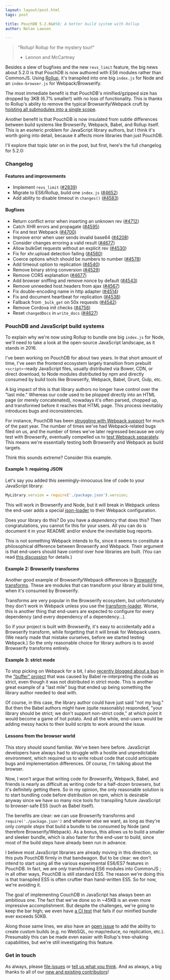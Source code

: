 ```yaml
---
layout: layout/post.html
tags: post

title: PouchDB 5.2.0&#58; A better build system with Rollup
author: Nolan Lawson

---
```


> "Rollup! Rollup for the mystery tour!"
> - Lennon and McCartney

Besides a slew of bugfixes and the new `revs_limit` feature, the big news about 5.2.0 is that PouchDB is now authored with ES6 modules rather than CommonJS. Using [Rollup](http://rollupjs.org/), it's transpiled into one big `index.js` for Node and an `index-browser.js` for Webpack/Browserify.

The most immediate benefit is that PouchDB's minified/gzipped size has dropped by 3KB (6.7% smaller!) with no loss of functionality. This is thanks to Rollup's ability to remove the typical Browserify/Webpack cruft by [hoisting all submodules into a single scope](https://github.com/nolanlawson/rollup-comparison).

Another benefit is that PouchDB is now insulated from subtle differences between build systems like Browserify, Webpack, Babel, and Rollup itself. This is an esoteric problem for JavaScript library authors, but I think it's worth going into detail, because it affects more libraries than just PouchDB.

I'll explore that topic later on in the post, but first, here's the full changelog for 5.2.0:

### Changelog

#### Features and improvements

* Implement `revs_limit` ([#2839](https://github.com/pouchdb/pouchdb/issues/2839))
* Migrate to ES6/Rollup, build one `index.js` ([#4652](https://github.com/pouchdb/pouchdb/issues/4652))
* Add ability to disable timeout in `changes()` ([#4583](https://github.com/pouchdb/pouchdb/issues/4583))

#### Bugfixes

* Return conflict error when inserting an unknown rev ([#4712](https://github.com/pouchdb/pouchdb/issues/4712))
* Catch XHR errors and propagate ([#4595](https://github.com/pouchdb/pouchdb/issues/4595))
* Fix and test Webpack ([#4700](https://github.com/pouchdb/pouchdb/issues/4700))
* Improve error when user sends invalid base64 ([#4208](https://github.com/pouchdb/pouchdb/issues/4208))
* Consider changes erroring a valid result ([#4677](https://github.com/pouchdb/pouchdb/issues/4677))
* Allow bulkGet requests without an explicit rev ([#4530](https://github.com/pouchdb/pouchdb/issues/4530)) 
* Fix for xhr.upload detection failing ([#4560](https://github.com/pouchdb/pouchdb/issues/4560))
* Coerce options which should be numbers to number ([#4578](https://github.com/pouchdb/pouchdb/issues/4578))
* Add timeout option to replication ([#4540](https://github.com/pouchdb/pouchdb/issues/4540))
* Remove binary string conversion ([#4529](https://github.com/pouchdb/pouchdb/issues/4529))
* Remove CORS explanation ([#4677](https://github.com/pouchdb/pouchdb/issues/4677))
* Add browser sniffing and remove nonce by default ([#4543](https://github.com/pouchdb/pouchdb/issues/4543))
* Remove unneeded host.headers from ajax ([#4567](https://github.com/pouchdb/pouchdb/issues/4567))
* Fix double-encoding name in http adapter ([#4514](https://github.com/pouchdb/pouchdb/issues/4514))
* Fix and document heartbeat for replication ([#4538](https://github.com/pouchdb/pouchdb/issues/4538))
* Fallback from `_bulk_get` on 50x requests ([#4542](https://github.com/pouchdb/pouchdb/issues/4542))
* Remove Cordova init checks ([#4756](https://github.com/pouchdb/pouchdb/issues/4756))
* Reset `changedDocs` in `write_docs` ([#4627](https://github.com/pouchdb/pouchdb/issues/4627))

### PouchDB and JavaScript build systems

To explain why we're now using Rollup to bundle one big `index.js` for Node, we'll need to take a look at the open-source JavaScript landscape, as it stands in 2016.

I've been working on PouchDB for about two years. In that short amount of time, I've seen the frontend ecosystem largely transition from prebuilt `<script>`-ready JavaScript files, usually distributed via Bower, CDN, or direct download, to Node modules distributed by npm and directly consumed by build tools like Browserify, Webpack, Babel, Grunt, Gulp, etc.

A big impact of this is that library authors no longer have control over the "last mile." Whereas our code used to be plopped directly into an HTML page (or merely concatenated), nowadays it's often parsed, chopped up, and transformed before it reaches that HTML page. This process inevitably introduces bugs and inconsistencies.

For instance, PouchDB has been [struggling with Webpack support](https://gist.github.com/nolanlawson/e5e3b3856f1a8347f277) for much of the past year. The number of times we've had Webpack-related bugs filed on us, and the number of times we've later regressed because we only test with Browserify, eventually compelled us to [test Webpack separately](https://github.com/pouchdb/pouchdb/pull/4701). This means we're essentially testing both Browserify and Webpack as build targets.

Think this sounds extreme? Consider this example.

#### Example 1: requiring JSON

Let's say you added this seemingly-innocuous line of code to your JavaScript library:

```js
MyLibrary.version = require('./package.json').version;
```

This will work in Browserify and Node, but it will break in Webpack unless the end-user adds a special [json-loader](https://github.com/webpack/json-loader) to their Webpack configuration. 

Does your library do this? Do you have a _dependency_ that does this? Then congratulations, you cannot fix this for your users. All you can do is document it in your README and/or endure the inevitable bug reports.

This is not something Webpack intends to fix, since it seems to constitute a philosophical difference between Browserify and Webpack. Their argument is that end-users should have control over how libraries are built. (You can read [this discussion](https://github.com/webpack/webpack/issues/378) for details.)

#### Example 2: Browserify transforms

Another good example of Browserify/Webpack differences is [Browserify transforms](https://github.com/substack/node-browserify/wiki/list-of-transforms). These are modules that can transform your library at build time, when it's consumed by Browserify.

Transforms are very popular in the Browserify ecosystem, but unfortunately they don't work in Webpack unless you use the [transform-loader](https://github.com/webpack/transform-loader). Worse, this is another thing that end-users are expected to configure for every dependency (and every dependency of a dependency&hellip;).

So if your project is built with Browserify, it's easy to accidentally add a Browserify transform, while forgetting that it will break for Webpack users. (We nearly made that mistake ourselves, before we started testing Webpack.) So the only reasonable choice for library authors is to avoid Browserify transforms entirely.

#### Example 3: strict mode

To stop picking on Webpack for a bit, I also [recently blogged about a bug](http://nolanlawson.com/2015/12/28/how-to-fix-a-bug-in-an-open-source-project/) in the ["buffer" project](https://github.com/feross/buffer) that was caused by Babel re-interpreting the code as strict, even though it was not distributed in strict mode. This is another great example of a "last mile" bug that ended up being something the library author needed to deal with.

Of course, in this case, the library author could have just said "not my bug." But then the Babel authors might have (quite reasonably) responded, "your library should be strict; we don't support non-strict code," at which point it would become a game of hot potato. And all the while, end-users would be adding messy hacks to their build scripts to work around the issue.

#### Lessons from the browser world

This story should sound familiar. We've been here before. JavaScript developers have always had to struggle with a hostile and unpredictable environment, which required us to write robust code that could anticipate bugs and implementation differences. Of course, I'm talking about the browser.

Now, I won't argue that writing code for Browserify, Webpack, Babel, and friends is nearly as difficult as writing code for a half-dozen browsers, but it's definitely getting there. So in my opinion, the only reasonable solution is to start bundling code before distribution on npm, which is desirable anyway since we have so many nice tools for transpiling future JavaScript to browser-safe ES5 (such as Babel itself).

The benefits are clear: we can use Browserify transforms and `require('./package.json')` and whatever else we want, as long as they're only _compile steps_ that build a bundle to be consumed by Node (and therefore Browserify/Webpack). As a bonus, this allows us to build a smaller and sleeker bundle, which is also faster for the end-user to build, since most of the build steps have already been run in advance.

I believe most JavaScript libraries are already moving in this direction, so this puts PouchDB firmly in that bandwagon. But to be clear: we don't intend to start using all the various experimental ES6/ES7 features in PouchDB. In fact, we are _only_ transforming ES6 modules into CommonJS ; in all other ways, PouchDB is still standard ES5. The reason we're doing this is that transpiled ES5 is often cruftier than hand-written ES5. So for now, we're avoiding it.

The goal of implementing CouchDB in JavaScript has always been an ambitious one. The fact that we've done so in ~45KB is an even more impressive accomplishment. But despite the challenges, we're going to keep the bar high; we even have [a CI test](https://github.com/pouchdb/pouchdb/blob/541867814da313855bd802cdc87cce8fcfb12320/bin/verify-bundle-size.sh) that fails if our minified bundle ever exceeds 50KB.

Along those same lines, we also have an [open issue](https://github.com/pouchdb/pouchdb/issues/4449) to add the ability to create custom builds (e.g. no WebSQL, no map/reduce, no replication, etc.). Presumably this can be made even easier with Rollup's tree-shaking capabilities, but we're still investigating this feature.

### Get in touch

As always, please [file issues](https://github.com/pouchdb/pouchdb/issues) or [tell us what you think](https://github.com/pouchdb/pouchdb/blob/master/CONTRIBUTING.md#get-in-touch). And as always, a big thanks to all of our [new and existing contributors](https://github.com/pouchdb/pouchdb/graphs/contributors)!